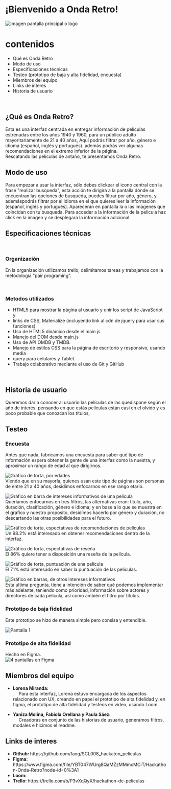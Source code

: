 # ¡Bienvenido a Onda Retro!

<img src="img/Onda_Retro.png" alt = "imagen pantalla principal o logo"/>


# contenidos

<ul>
	<li>Qué es Onda Retro
	<li>Modo de uso
	<li>Especificaciones técnicas
	<li>Testeo (prototipo de baja y alta fidelidad, encuesta)
	<li>Miembros del equipo
	<li>Links de interes
	<li>Historia de usuario
</ul><br>

## ¿Qué es Onda Retro?

Esta es una interfaz centrada en entregar información de películas estrenadas entre los años 1940 y 1960, para un público adulto mayoritariamente de 21 a 40 años, Aquí podrás filtrar por año, género e idioma (español, inglés y portugués). además podrás ver algunas recomendaciones en el extremo inferior de la página.<br>
Rescatando las películas de antaño, te presentamos Onda Retro.
<br>
## Modo de uso

Para empezar a usar la interfaz, sólo debes clickear el icono central con la frase "realizar busqueda", esta acción te dirigirá a la pantalla dónde se encuentran las opciones de busqueda, puedes filtrar por año, género, y ademáspodrás filtrar por el idioma en el que quieres leer la información (español, inglés y portugués). Aparecerán en pantalla la o las imagenes que coincidan con tu busqueda. Para acceder a la información de la pelicula haz click en la imágen y se desplegará la información adicional.
<br>

## Especificaciones técnicas

<br>

### Organización

En la organización utilizamos trello, delimitamos tareas y trabajamos con la metodología "pair programing".

<br>

### Metodos utilizados

<ul>
	<li>HTML5 para mostrar la página al usuario y unir los script de JavaScript y <li>links de CSS, Materialize (incluyendo link al cdn de jquery para usar sus funciones)
	<li>Uso de HTML5 dinámico desde el main.js
	<li>Manejo del DOM desde main.js
	<li>Uso de API OMDB y TMDB.
	<li>Manejo de estilos CSS para la página de escritorio y responsivo, usando media <li>query para celulares y Tablet.
	<li>Trabajo colaborativo mediante el uso de Git y GitHub
</ul>

<br>

## Historia de usuario
Queremos dar a conocer al usuario las películas de las quedispone según el año de interés. pensando en que estás películas están casi en el olvido y es poco probable que conozcan los títulos,

## Testeo

### Encuesta
Antes que nada, fabricamos una encuesta para saber qué tipo de información espera obtener la gente de una interfaz como la nuestra, y aproximar un rango de edad al que dirigirnos.

<img src = "img/grafico_etario.png" alt = "Gráfico de torta, por edades"/><br>
Viendo que en su mayoría, quienes usan este tipo de páginas son personas de entre 21 a 40 años, desidimos enfocarnos en ese rango etario.

<img src = "img/grafico_preferencias_paginas_de_peliculas.png" alt = "Gráfico en barra de intereses informativos de una película"/><br>
Queríamos enfocarnos en tres filtros, las alternativas eran: título, año, duración, clasificación, género e idioma; y en base a lo que se muestra en el gráfico y nuestro proposito, desidímos hacerlo por género y duración, no descartando las otras posibilidades para el futuro.

<img src = "img/grafico_recomendacion_peliculas.png" alt = "Gráfico de torta, espectativas de recomendaciones de películas"/><br>
Un 98.2% está interesado en obtener recomendaciones dentro de la interfaz.

<img src = "img/grafico_reseña.png" alt = "Gráfico de torta, espectativas de reseña"/><br>
El 86% quiere tener a disposición una reseña de la película.

<img src = "img/grafico_puntuacion_pelicula.png" alt = "Gráfico de torta, puntuación de una película"/><br>
El 71% está interesado en saber la puntuación de las películas.

<img src = "img/grafico_otra_informacion.png" alt = "Gráfico en barras, de otros intereses informativos"/><br>
Esta ultima pregunta, tiene a intención de saber qué podemos implementar más adelante, teniendo como prioridad, información sobre actores y directores de cada película, así como ambién el filtro por títulos.

### Prototipo de baja fidelidad

Este prototipo se hizo de manera simple pero consisa y entendible.

<img src = "img/pantallas.png" alt = "Pantalla 1"><br>

### Prototipo de alta fidelidad

Hecho en Figma.<br>
<img src = "img/figma.png" alt = "4 pantallas en Figma">

## Miembros del equipo

<ul>
	<li> 
		<strong> Lorena Miranda: </strong>
		<br>&emsp;
		Para esta interfaz, Lorena estuvo encargada de los aspectos relacionado con UX, creando en papel el prototipo de alta fidelidad y, en figma, el prototipo de alta fidelidad y testeos en video, usando Loom.
</ul>

<ul>
	<li>
		<strong> Yaniza Molina, Fabiola Orellana y Paula Sáez: </strong>
		<br>&emsp; 
		Creadoras en conjunto de las historias de usuario, generamos filtros, modales e hicimos el readme.
</ul> 



## Links de interes
<ul>
	<li> <strong> Github: </strong>  https://github.com/faog/SCL008_hackaton_peliculas 
	<li> <strong> Figma: </strong>https://www.figma.com/file/YBT047WUrg8QaMZzMMmcMCiT/Hackathon-Onda-Retro?node-id=0%3A1
	<li> <strong> Loom: </strong>
	<li> <strong> Trello: </strong> https://trello.com/b/P3vXqQyX/hackathon-de-peliculas
</ul>
